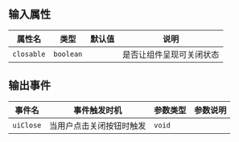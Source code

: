 <h2 uiAnchor id="输入属性">输入属性</h2>

| 属性名          | 类型      | 默认值  | 说明               |
| --                    | --        | --                | --                        |
| `closable`               | `boolean`|  | 是否让组件呈现可关闭状态 |

<h2 uiAnchor id="输出事件">输出事件</h2>

| 事件名         | 事件触发时机 | 参数类型              | 参数说明    |
| --             | --           |--                    | --        |
| `uiClose`            | 当用户点击关闭按钮时触发| `void`  |  |
